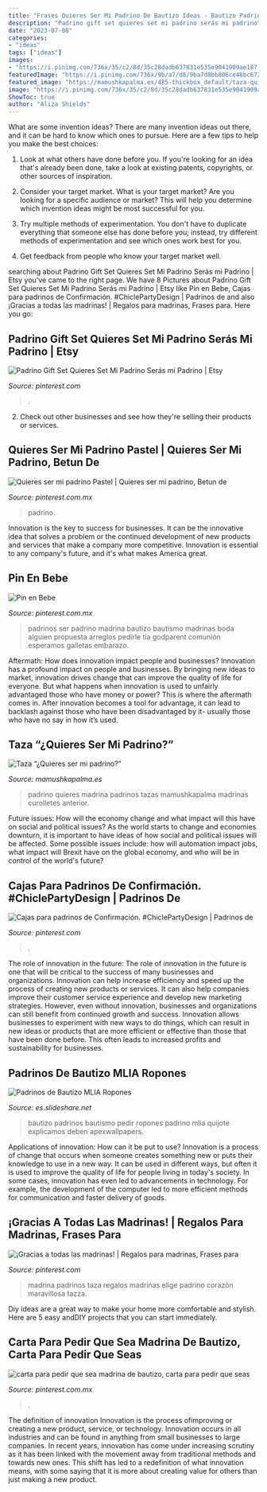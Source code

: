 ```yaml
---
title: "Frases Quieres Ser Mi Padrino De Bautizo Ideas - Bautizo Padrinos Bautismo Pedir Ropones Padrino Mlia Quijote Explicamos Deben Apexwallpapers"
description: "Padrino gift set quieres set mi padrino serás mi padrino"
date: "2023-07-08"
categories:
- "ideas"
tags: ["ideas"]
images:
- "https://i.pinimg.com/736x/35/c2/8d/35c28dadb637831e535e9041909ae187.jpg"
featuredImage: "https://i.pinimg.com/736x/9b/a7/d8/9ba7d8bb806ce46bc672a31d55a12c3d.jpg"
featured_image: "https://mamushkapalma.es/485-thickbox_default/taza-quieres-ser-mi-padrino.jpg"
image: "https://i.pinimg.com/736x/35/c2/8d/35c28dadb637831e535e9041909ae187.jpg"
ShowToc: true
author: "Aliza Shields"
---
```



What are some invention ideas?
There are many invention ideas out there, and it can be hard to know which ones to pursue. Here are a few tips to help you make the best choices:
1. Look at what others have done before you. If you're looking for an idea that's already been done, take a look at existing patents, copyrights, or other sources of inspiration.

2. Consider your target market. What is your target market? Are you looking for a specific audience or market? This will help you determine which invention ideas might be most successful for you.

3. Try multiple methods of experimentation. You don't have to duplicate everything that someone else has done before you; instead, try different methods of experimentation and see which ones work best for you.

4. Get feedback from people who know your target market well.

	

		
searching about Padrino Gift Set Quieres Set Mi Padrino Serás mi Padrino | Etsy you've came to the right page. We have 8 Pictures about Padrino Gift Set Quieres Set Mi Padrino Serás mi Padrino | Etsy like Pin en Bebe, Cajas para padrinos de Confirmación. #ChiclePartyDesign | Padrinos de and also ¡Gracias a todas las madrinas! | Regalos para madrinas, Frases para. Here you go:
		
    
## Padrino Gift Set Quieres Set Mi Padrino Serás Mi Padrino | Etsy

<img loading=lazy src="https://i.pinimg.com/736x/7c/3d/4b/7c3d4ba4d0123ace247b29b19c04db3b.jpg" onerror="this.onerror=null;this.src='https://tse2.mm.bing.net/th?id=OIP.1mOFhjW6wTcjh9wVOaZOsQHaHa&amp;pid=15.1';" alt="Padrino Gift Set Quieres Set Mi Padrino Serás mi Padrino | Etsy">

_Source: pinterest.com_

>. 

	

2. Check out other businesses and see how they're selling their products or services.

    
## Quieres Ser Mi Padrino Pastel | Quieres Ser Mi Padrino, Betun De

<img loading=lazy src="https://i.pinimg.com/736x/f7/dc/46/f7dc469a03006c6ab8c1e6fe79c310f9.jpg" onerror="this.onerror=null;this.src='https://tse3.mm.bing.net/th?id=OIP.m4gOpAQYkY5g1wJpgzHNFQHaHa&amp;pid=15.1';" alt="Quieres ser mi padrino Pastel | Quieres ser mi padrino, Betun de">

_Source: pinterest.com.mx_

>padrino. 

	

Innovation is the key to success for businesses. It can be the innovative idea that solves a problem or the continued development of new products and services that make a company more competitive. Innovation is essential to any company's future, and it's what makes America great.

    
## Pin En Bebe

<img loading=lazy src="https://i.pinimg.com/736x/35/c2/8d/35c28dadb637831e535e9041909ae187.jpg" onerror="this.onerror=null;this.src='https://tse3.mm.bing.net/th?id=OIP.3ScQyddwGPD-MWGXzqdqZAHaJ3&amp;pid=15.1';" alt="Pin en Bebe">

_Source: pinterest.com.mx_

>padrinos ser padrino madrina bautizo bautismo madrinas boda alguien propuesta arreglos pedirle tía godparent comunión esperamos galletas embarazo. 

	

Aftermath: How does innovation impact people and businesses?
Innovation has a profound impact on people and businesses. By bringing new ideas to market, innovation drives change that can improve the quality of life for everyone. But what happens when innovation is used to unfairly advantaged those who have money or power? This is where the aftermath comes in. After innovation becomes a tool for advantage, it can lead to backlash against those who have been disadvantaged by it- usually those who have no say in how it’s used.

    
## Taza “¿Quieres Ser Mi Padrino?”

<img loading=lazy src="https://mamushkapalma.es/485-thickbox_default/taza-quieres-ser-mi-padrino.jpg" onerror="this.onerror=null;this.src='https://tse4.mm.bing.net/th?id=OIP.-opJS1ZUQNpuibcnJZ9vrAHaHa&amp;pid=15.1';" alt="Taza “¿Quieres ser mi padrino?”">

_Source: mamushkapalma.es_

>padrino quieres madrina padrinos tazas mamushkapalma madrinas curolletes anterior. 

	

Future issues: How will the economy change and what impact will this have on social and political issues?
As the world starts to change and economies downturn, it is important to have ideas of how social and political issues will be affected. Some possible issues include: how will automation impact jobs, what impact will Brexit have on the global economy, and who will be in control of the world's future?

    
## Cajas Para Padrinos De Confirmación. #ChiclePartyDesign | Padrinos De

<img loading=lazy src="https://i.pinimg.com/736x/9b/a7/d8/9ba7d8bb806ce46bc672a31d55a12c3d.jpg" onerror="this.onerror=null;this.src='https://tse4.mm.bing.net/th?id=OIP.y3yI9MDtPrCdvoErubcSJgHaJ3&amp;pid=15.1';" alt="Cajas para padrinos de Confirmación. #ChiclePartyDesign | Padrinos de">

_Source: pinterest.com_

>. 

	

The role of innovation in the future:
The role of innovation in the future is one that will be critical to the success of many businesses and organizations. Innovation can help increase efficiency and speed up the process of creating new products or services. It can also help companies improve their customer service experience and develop new marketing strategies.
However, even without innovation, businesses and organizations can still benefit from continued growth and success. Innovation allows businesses to experiment with new ways to do things, which can result in new ideas or products that are more efficient or effective than those that have been done before. This often leads to increased profits and sustainability for businesses.

    
## Padrinos De Bautizo MLIA Ropones

<img loading=lazy src="https://cdn.slidesharecdn.com/ss_thumbnails/padrinos-de-bautizo-mliaropones-141206184334-conversion-gate02-thumbnail-4.jpg?cb=1417891473" onerror="this.onerror=null;this.src='https://tse1.mm.bing.net/th?id=OIP.2BsUzx_1qya6djmSclhVCwHaFP&amp;pid=15.1';" alt="Padrinos de Bautizo MLIA Ropones">

_Source: es.slideshare.net_

>bautizo padrinos bautismo pedir ropones padrino mlia quijote explicamos deben apexwallpapers. 

	

Applications of innovation: How can it be put to use?
Innovation is a process of change that occurs when someone creates something new or puts their knowledge to use in a new way. It can be used in different ways, but often it is used to improve the quality of life for people living in today's society. In some cases, innovation has even led to advancements in technology. For example, the development of the computer led to more efficient methods for communication and faster delivery of goods.

    
## ¡Gracias A Todas Las Madrinas! | Regalos Para Madrinas, Frases Para

<img loading=lazy src="https://i.pinimg.com/736x/e8/6a/88/e86a884cffe95ead6813c318b91a0cf3.jpg" onerror="this.onerror=null;this.src='https://tse3.mm.bing.net/th?id=OIP.EcyGRKNLWwPMKryAkszcpAHaHa&amp;pid=15.1';" alt="¡Gracias a todas las madrinas! | Regalos para madrinas, Frases para">

_Source: pinterest.com_

>madrina padrinos taza regalos madrinas elige padrino corazón maravillosa tazza. 

	

Diy ideas are a great way to make your home more comfortable and stylish. Here are 5 easy andDIY projects that you can start immediately.

    
## Carta Para Pedir Que Sea Madrina De Bautizo, Carta Para Pedir Que Seas

<img loading=lazy src="https://i.pinimg.com/736x/d0/35/64/d03564138dc45980d338884c710418a0.jpg" onerror="this.onerror=null;this.src='https://tse4.mm.bing.net/th?id=OIP.OeILPJQ1-pGdrOFRzXzYmwHaJ3&amp;pid=15.1';" alt="carta para pedir que sea madrina de bautizo, carta para pedir que seas">

_Source: pinterest.com.mx_

>. 

	

The definition of innovation
Innovation is the process ofimproving or creating a new product, service, or technology. Innovation occurs in all industries and can be found in anything from small businesses to large companies. In recent years, innovation has come under increasing scrutiny as it has been linked with the movement away from traditional methods and towards new ones. This shift has led to a redefinition of what innovation means, with some saying that it is more about creating value for others than just making a new product.

